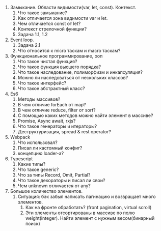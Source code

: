 1. Замыкание. Области видимости(var, let, const). Контекст.
   1. Что такое замыкание?
   2. Как отличается зона видимости var и let.
   3. Чем отличается const от let?
   4. Контекст стрелочной функции?
   5. Задача 1.1, 1.2
2. Event loop. 
   1. Задача 2.1
   2. Что относится к micro таскам и macro таскам?
3. Функциональное программирование, ооп
   1. Что такое чистая функция?
   2. Что такое функция высшего порядка?
   3. Что такое наследование, полиморфизм и инкапсуляция?
   4. Можно ли наследоваться от нескольких классов?
   5. Что такое интерфейс?
   6. Что такое абстрактный класс?
4. Es6
   1. Методы массивов?
   2. В чем отличие forEach от map?
   3. В чем отличие reduce, filter от sort?
   4. С помощью каких методов можно найти элемент в массиве?
   5. Promise, Async await, rxjs?
   6. Что такое генераторы и итераторы?
   7. Деструктуризация, spread & rest operator?
5. Webpack
   1. Что использовал?
   2. Писал ли кастомный конфиг?
   3. концепцию loader-а?
6. Typescript
   1. Какие типы?
   2. Что такое generic?
   3. Что за типы Record, Omit, Partial?
   4. Что такое декораторы и писал ли свои?
   5. Чем unknown отличается от any?
7. Большое количество элементов.
   1. Ситуация: бэк забыл написать пагинацию и возвращает много элементов.
      1. Как на фронте обработать? (front pagination, virtual scroll)
      2. Эти элементы отсортированы в массиве по полю weight(integer). Найти элемент с нужным весом(бинарный поиск)

